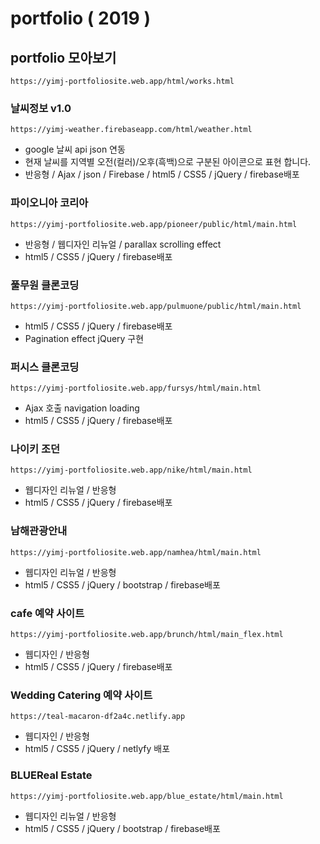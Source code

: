 # portfolio ( 2019 )

## portfolio 모아보기
```url
https://yimj-portfoliosite.web.app/html/works.html
```

### 날씨정보 v1.0
```url
https://yimj-weather.firebaseapp.com/html/weather.html
```
 - google 날씨 api json 연동
 - 현재 날씨를 지역별 오전(컬러)/오후(흑백)으로 구분된 아이콘으로 표현 합니다.
 - 반응형 / Ajax / json / Firebase  / html5 / CSS5 / jQuery / firebase배포

### 파이오니아 코리아
```url
https://yimj-portfoliosite.web.app/pioneer/public/html/main.html
```
 - 반응형 / 웹디자인 리뉴얼 / parallax scrolling effect 
 - html5 / CSS5 / jQuery  / firebase배포


### 풀무원 클론코딩
```url
https://yimj-portfoliosite.web.app/pulmuone/public/html/main.html
```
 - html5 / CSS5 / jQuery / firebase배포
 - Pagination effect jQuery 구현

### 퍼시스 클론코딩
```url
https://yimj-portfoliosite.web.app/fursys/html/main.html
```
 - Ajax 호출 navigation loading
 - html5 / CSS5 / jQuery / firebase배포


### 나이키 조던
```url
https://yimj-portfoliosite.web.app/nike/html/main.html
```
 - 웹디자인 리뉴얼 / 반응형
 - html5 / CSS5 / jQuery / firebase배포


### 남해관광안내
```url
https://yimj-portfoliosite.web.app/namhea/html/main.html
```
 - 웹디자인 리뉴얼 / 반응형
 - html5 / CSS5 / jQuery / bootstrap / firebase배포

### cafe 예약 사이트
```url
https://yimj-portfoliosite.web.app/brunch/html/main_flex.html
```
 - 웹디자인 / 반응형
 - html5 / CSS5 / jQuery / firebase배포

### Wedding Catering 예약 사이트
```url
https://teal-macaron-df2a4c.netlify.app
```
 - 웹디자인 / 반응형
 - html5 / CSS5 / jQuery / netlyfy 배포

### BLUEReal Estate
```url
https://yimj-portfoliosite.web.app/blue_estate/html/main.html
```
 - 웹디자인 리뉴얼 / 반응형
 - html5 / CSS5 / jQuery / bootstrap / firebase배포
